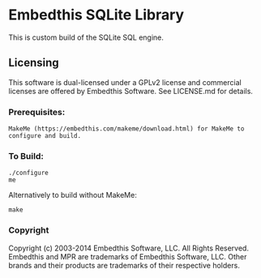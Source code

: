 Embedthis SQLite Library
===

This is custom build of the SQLite SQL engine.

Licensing
---

This software is dual-licensed under a GPLv2 license and commercial licenses are offered by Embedthis Software.
See LICENSE.md for details.

### Prerequisites: 
    MakeMe (https://embedthis.com/makeme/download.html) for MakeMe to configure and build.

### To Build:

    ./configure
    me

Alternatively to build without MakeMe:

    make 

### Copyright

Copyright (c) 2003-2014 Embedthis Software, LLC. All Rights Reserved.
Embedthis and MPR are trademarks of Embedthis Software, LLC. Other 
brands and their products are trademarks of their respective holders.
